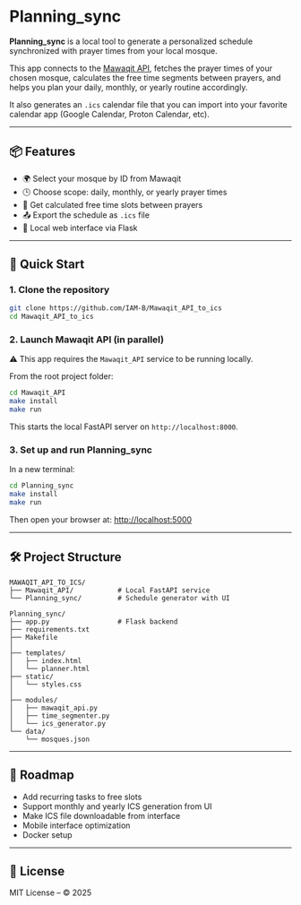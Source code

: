# Planning\_sync

**Planning\_sync** is a local tool to generate a personalized schedule synchronized with prayer times from your local mosque.

This app connects to the [Mawaqit API](https://mawaqit.net), fetches the prayer times of your chosen mosque, calculates the free time segments between prayers, and helps you plan your daily, monthly, or yearly routine accordingly.

It also generates an `.ics` calendar file that you can import into your favorite calendar app (Google Calendar, Proton Calendar, etc).

---

## 📦 Features

* 🌍 Select your mosque by ID from Mawaqit
* 🕒 Choose scope: daily, monthly, or yearly prayer times
* 📅 Get calculated free time slots between prayers
* 📤 Export the schedule as `.ics` file
* 📁 Local web interface via Flask

---

## 🚀 Quick Start

### 1. Clone the repository

```bash
git clone https://github.com/IAM-B/Mawaqit_API_to_ics
cd Mawaqit_API_to_ics
```

### 2. Launch Mawaqit API (in parallel)

⚠️ This app requires the `Mawaqit_API` service to be running locally.

From the root project folder:

```bash
cd Mawaqit_API
make install
make run
```

This starts the local FastAPI server on `http://localhost:8000`.

### 3. Set up and run Planning\_sync

In a new terminal:

```bash
cd Planning_sync
make install
make run
```

Then open your browser at: [http://localhost:5000](http://localhost:5000)

---

## 🛠 Project Structure

```
MAWAQIT_API_TO_ICS/
├── Mawaqit_API/           # Local FastAPI service
└── Planning_sync/         # Schedule generator with UI
```

```
Planning_sync/
├── app.py                 # Flask backend
├── requirements.txt
├── Makefile
│
├── templates/
│   ├── index.html
│   └── planner.html
├── static/
│   └── styles.css
│
├── modules/
│   ├── mawaqit_api.py
│   ├── time_segmenter.py
│   └── ics_generator.py
└── data/
    └── mosques.json
```

---

## 🧩 Roadmap

* Add recurring tasks to free slots
* Support monthly and yearly ICS generation from UI
* Make ICS file downloadable from interface
* Mobile interface optimization
* Docker setup

---

## 📖 License

MIT License – © 2025

